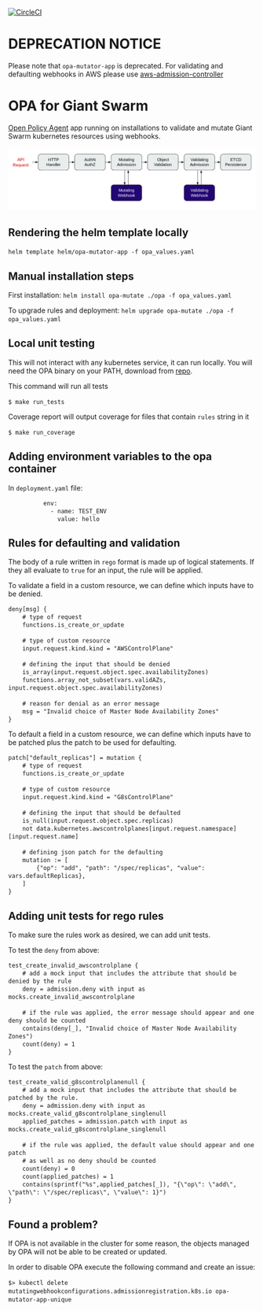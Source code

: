 [![CircleCI](https://circleci.com/gh/giantswarm/opa-mutator-app.svg?style=svg)](https://circleci.com/gh/giantswarm/opa-mutator-app)

# DEPRECATION NOTICE

Please note that `opa-mutator-app` is deprecated. For validating and defaulting webhooks in AWS please use [aws-admission-controller](https://github.com/giantswarm/aws-admission-controller)

# OPA for Giant Swarm
[Open Policy Agent](https://www.openpolicyagent.org/) app running on installations to validate and mutate Giant Swarm kubernetes resources using webhooks.

![OPA](./media/opa.png)

## Rendering the helm template locally
`helm template helm/opa-mutator-app -f opa_values.yaml`

## Manual installation steps
First installation:
`helm install opa-mutate ./opa -f opa_values.yaml`

To upgrade rules and deployment:
`helm upgrade opa-mutate ./opa -f opa_values.yaml`

## Local unit testing
This will not interact with any kubernetes service, it can run locally.
You will need the OPA binary on your PATH, download from [repo](https://github.com/open-policy-agent/opa/releases).

This command will run all tests

`$ make run_tests`

Coverage report will output coverage for files that contain `rules` string in it

`$ make run_coverage`

## Adding environment variables to the opa container
In `deployment.yaml` file:
```
          env:
            - name: TEST_ENV
              value: hello
```

## Rules for defaulting and validation
The body of a rule written in `rego` format is made up of logical statements.
If they all evaluate to `true` for an input, the rule will be applied.

To validate a field in a custom resource, we can define which inputs have to be denied.
```
deny[msg] {
    # type of request
    functions.is_create_or_update

    # type of custom resource
    input.request.kind.kind = "AWSControlPlane"

    # defining the input that should be denied
    is_array(input.request.object.spec.availabilityZones)
    functions.array_not_subset(vars.validAZs, input.request.object.spec.availabilityZones)

    # reason for denial as an error message
    msg = "Invalid choice of Master Node Availability Zones"
}
```

To default a field in a custom resource, we can define which inputs have to be patched
plus the patch to be used for defaulting.
```
patch["default_replicas"] = mutation {
    # type of request
    functions.is_create_or_update

    # type of custom resource
    input.request.kind.kind = "G8sControlPlane"

    # defining the input that should be defaulted
    is_null(input.request.object.spec.replicas)
    not data.kubernetes.awscontrolplanes[input.request.namespace][input.request.name]

    # defining json patch for the defaulting
    mutation := [
        {"op": "add", "path": "/spec/replicas", "value": vars.defaultReplicas},
    ]
}
```
## Adding unit tests for rego rules
To make sure the rules work as desired, we can add unit tests.

To test the `deny` from above:
```
test_create_invalid_awscontrolplane {
    # add a mock input that includes the attribute that should be denied by the rule
    deny = admission.deny with input as mocks.create_invalid_awscontrolplane

    # if the rule was applied, the error message should appear and one deny should be counted
    contains(deny[_], "Invalid choice of Master Node Availability Zones")
    count(deny) = 1
}
```

To test the `patch` from above:
```
test_create_valid_g8scontrolplanenull {
    # add a mock input that includes the attribute that should be patched by the rule.
    deny = admission.deny with input as mocks.create_valid_g8scontrolplane_singlenull
    applied_patches = admission.patch with input as mocks.create_valid_g8scontrolplane_singlenull

    # if the rule was applied, the default value should appear and one patch
    # as well as no deny should be counted
    count(deny) = 0
    count(applied_patches) = 1
    contains(sprintf("%s",applied_patches[_]), "{\"op\": \"add\", \"path\": \"/spec/replicas\", \"value\": 1}")
}
```

## Found a problem?
If OPA is not available in the cluster for some reason, the objects managed by OPA will not be able to be created or updated.

In order to disable OPA execute the following command and create an issue:

`$> kubectl delete mutatingwebhookconfigurations.admissionregistration.k8s.io opa-mutator-app-unique `
